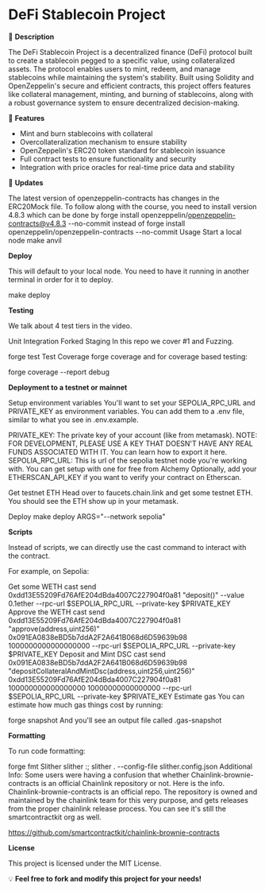 # DeFi Stablecoin Project

📜 **Description**  

The DeFi Stablecoin Project is a decentralized finance (DeFi) protocol built to create a stablecoin pegged to a specific value, using collateralized assets. The protocol enables users to mint, redeem, and manage stablecoins while maintaining the system's stability. Built using Solidity and OpenZeppelin's secure and efficient contracts, this project offers features like collateral management, minting, and burning of stablecoins, along with a robust governance system to ensure decentralized decision-making.

🚀 **Features** 
 
- Mint and burn stablecoins with collateral
- Overcollateralization mechanism to ensure stability
- OpenZeppelin's ERC20 token standard for stablecoin issuance
- Full contract tests to ensure functionality and security
- Integration with price oracles for real-time price data and stability

📂 **Updates**  

The latest version of openzeppelin-contracts has changes in the ERC20Mock file. To follow along with the course, you need to install version 4.8.3 which can be done by forge install openzeppelin/openzeppelin-contracts@v4.8.3 --no-commit instead of forge install openzeppelin/openzeppelin-contracts --no-commit
Usage
Start a local node
make anvil

**Deploy** 

This will default to your local node. You need to have it running in another terminal in order for it to deploy.

make deploy

**Testing** 

We talk about 4 test tiers in the video.

Unit
Integration
Forked
Staging
In this repo we cover #1 and Fuzzing.

forge test
Test Coverage
forge coverage
and for coverage based testing:

forge coverage --report debug

**Deployment to a testnet or mainnet** 

Setup environment variables
You'll want to set your SEPOLIA_RPC_URL and PRIVATE_KEY as environment variables. You can add them to a .env file, similar to what you see in .env.example.

PRIVATE_KEY: The private key of your account (like from metamask). NOTE: FOR DEVELOPMENT, PLEASE USE A KEY THAT DOESN'T HAVE ANY REAL FUNDS ASSOCIATED WITH IT.
You can learn how to export it here.
SEPOLIA_RPC_URL: This is url of the sepolia testnet node you're working with. You can get setup with one for free from Alchemy
Optionally, add your ETHERSCAN_API_KEY if you want to verify your contract on Etherscan.

Get testnet ETH
Head over to faucets.chain.link and get some testnet ETH. You should see the ETH show up in your metamask.

Deploy
make deploy ARGS="--network sepolia"

**Scripts**

Instead of scripts, we can directly use the cast command to interact with the contract.

For example, on Sepolia:

Get some WETH
cast send 0xdd13E55209Fd76AfE204dBda4007C227904f0a81 "deposit()" --value 0.1ether --rpc-url $SEPOLIA_RPC_URL --private-key $PRIVATE_KEY
Approve the WETH
cast send 0xdd13E55209Fd76AfE204dBda4007C227904f0a81 "approve(address,uint256)" 0x091EA0838eBD5b7ddA2F2A641B068d6D59639b98 1000000000000000000 --rpc-url $SEPOLIA_RPC_URL --private-key $PRIVATE_KEY
Deposit and Mint DSC
cast send 0x091EA0838eBD5b7ddA2F2A641B068d6D59639b98 "depositCollateralAndMintDsc(address,uint256,uint256)" 0xdd13E55209Fd76AfE204dBda4007C227904f0a81 100000000000000000 10000000000000000 --rpc-url $SEPOLIA_RPC_URL --private-key $PRIVATE_KEY
Estimate gas
You can estimate how much gas things cost by running:

forge snapshot
And you'll see an output file called .gas-snapshot

**Formatting**

To run code formatting:

forge fmt
Slither
slither :; slither . --config-file slither.config.json
Additional Info:
Some users were having a confusion that whether Chainlink-brownie-contracts is an official Chainlink repository or not. Here is the info. Chainlink-brownie-contracts is an official repo. The repository is owned and maintained by the chainlink team for this very purpose, and gets releases from the proper chainlink release process. You can see it's still the smartcontractkit org as well.

https://github.com/smartcontractkit/chainlink-brownie-contracts

**License**

This project is licensed under the MIT License.

💡 **Feel free to fork and modify this project for your needs!**